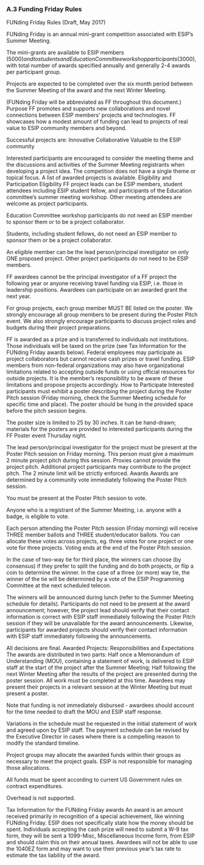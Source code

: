 ### A.3 Funding Friday Rules
FUNding Friday Rules (Draft, May 2017)
 
FUNding Friday is an annual mini-grant competition associated with ESIP’s Summer Meeting.
 
The mini-grants are available to ESIP members ($5000) and to students and Education Committee workshop participants ($3000), with total number of awards specified annually and generally 2-4 awards per participant group.
 
Projects are expected to be completed over the six month period between the Summer Meeting of the award and the next Winter Meeting. 
 
(FUNding Friday will be abbreviated as FF throughout this document.)
Purpose
FF promotes and supports new collaborations and novel connections between ESIP members’ projects and technologies. FF showcases how a modest amount of funding can lead to projects of real value to ESIP community members and beyond.
 
Successful projects are:
Innovative
Collaborative
Valuable to the ESIP community
 
Interested participants are encouraged to consider the meeting theme and the discussions and activities of the Summer Meeting registrants when developing a project idea. The competition does not have a single theme or topical focus. A list of awarded projects is available.
Eligibility and Participation
Eligibility
FF project leads can be ESIP members, student attendees including ESIP student fellow, and participants of the Education committee’s summer meeting workshop. Other meeting attendees are welcome as project participants.
 
Education Committee workshop participants do not need an ESIP member to sponsor them or to be a project collaborator. 
 
Students, including student fellows, do not need an ESIP member to sponsor them or be a project collaborator.
 
An eligible member can be the lead person/principal investigator on only ONE proposed project. Other project participants do not need to be ESIP members.
 
FF awardees cannot be the principal investigator of a FF project the following year or anyone receiving travel funding via ESIP, i.e. those in leadership positions. Awardees can participate on an awarded grant the next year. 
 
For group projects, each group member MUST BE listed on the poster. We strongly encourage all group members to be present during the Poster Pitch event. We also strongly encourage participants to discuss project roles and budgets during their project preparations. 
 
FF is awarded as a prize and is transferred to individuals not institutions. Those individuals will be taxed on the prize (see Tax Information for the FUNding Friday awards below). 
Federal employees may participate as project collaborators but cannot receive cash prizes or travel funding. 
ESIP members from non-federal organizations may also have organizational limitations related to accepting outside funds or using official resources for outside projects. It is the member’s responsibility to be aware of these limitations and propose projects accordingly.
How to Participate
Interested participants must exhibit a poster describing the project during the Poster Pitch session (Friday morning, check the Summer Meeting schedule for specific time and place). The poster should be hung in the provided space before the pitch session begins.
 
The poster size is limited to 25 by 30 inches. It can be hand-drawn; materials for the posters are provided to interested participants during the FF Poster event Thursday night. 
 
The lead person/principal investigator for the project must be present at the Poster Pitch session on Friday morning. This person must give a maximum 2 minute project pitch during this session. Proxies cannot provide the project pitch. Additional project participants may contribute to the project pitch. The 2 minute limit will be strictly enforced.
Awards
Awards are determined by a community vote immediately following the Poster Pitch session. 
 
You must be present at the Poster Pitch session to vote.
 
Anyone who is a registrant of the Summer Meeting, i.e. anyone with a badge, is eligible to vote. 
 
Each person attending the Poster Pitch session (Friday morning) will receive THREE member ballots and THREE student/educator ballots. You can allocate these votes across projects, eg. three votes for one project or one vote for three projects. Voting ends at the end of the Poster Pitch session. 
 
In the case of two-way tie for third place, the winners can choose (by consensus) if they prefer to split the funding and do both projects, or flip a coin to determine the winner. In the case of a three (or more) way tie, the winner of the tie will be determined by a vote of the ESIP Programming Committee at the next scheduled telecon.
 
The winners will be announced during lunch (refer to the Summer Meeting schedule for details). Participants do not need to be present at the award announcement; however, the project lead should verify that their contact information is correct with ESIP staff immediately following the Poster Pitch session if they will be unavailable for the award announcements. Likewise, participants for awarded projects should verify their contact information with ESIP staff immediately following the announcements.
 
All decisions are final.
Awarded Projects: Responsibilities and Expectations
The awards are distributed in two parts:
Half once a Memorandum of Understanding (MOU), containing a statement of work, is delivered to ESIP staff at the start of the project after the Summer Meeting;
Half following the next Winter Meeting after the results of the project are presented during the poster session. All work must be completed at this time. Awardees may present their projects in a relevant session at the Winter Meeting but must present a poster.
 
Note that funding is not immediately disbursed - awardees should account for the time needed to draft the MOU and ESIP staff response. 
 
Variations in the schedule must be requested in the initial statement of work and agreed upon by ESIP staff. The payment schedule can be revised by the Executive Director in cases where there is a compelling reason to modify the standard timeline. 
 
Project groups may allocate the awarded funds within their groups as necessary to meet the project goals. ESIP is not responsible for managing those allocations.
 
All funds must be spent according to current US Government rules on contract expenditures. 
 
Overhead is not supported. 
 
Tax Information for the FUNding Friday awards 
An award is an amount received primarily in recognition of a special achievement, like winning FUNding Friday. ESIP does not specifically state how the money should be spent. Individuals accepting the cash prize will need to submit a W-9 tax form, they will be sent a 1099-Misc, Miscellaneous Income form, from ESIP and should claim this on their annual taxes. Awardees will not be able to use the 1040EZ form and may want to use their previous year’s tax rate to estimate the tax liability of the award.

